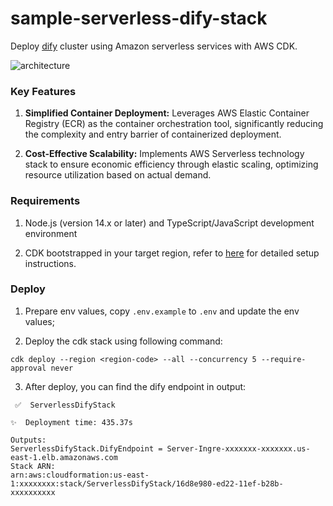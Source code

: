 # sample-serverless-dify-stack

Deploy [dify](https://dify.ai/) cluster using Amazon serverless services with AWS CDK.

![architecture](./resources/architecture.png)

### Key Features

1. **Simplified Container Deployment:** Leverages AWS Elastic Container Registry (ECR) as the container orchestration tool, significantly reducing the complexity and entry barrier of containerized deployment.

2. **Cost-Effective Scalability:** Implements AWS Serverless technology stack to ensure economic efficiency through elastic scaling, optimizing resource utilization based on actual demand.

### Requirements

1. Node.js (version 14.x or later) and TypeScript/JavaScript development environment

2. CDK bootstrapped in your target region, refer to [here](https://docs.aws.amazon.com/cdk/v2/guide/getting_started.html) for detailed setup instructions.

### Deploy 

1. Prepare env values, copy `.env.example` to `.env` and update the env values;

2. Deploy the cdk stack using following command:
```
cdk deploy --region <region-code> --all --concurrency 5 --require-approval never
```
3. After deploy, you can find the dify endpoint in output: 
```
 ✅  ServerlessDifyStack

✨  Deployment time: 435.37s

Outputs:
ServerlessDifyStack.DifyEndpoint = Server-Ingre-xxxxxxx-xxxxxxx.us-east-1.elb.amazonaws.com
Stack ARN:
arn:aws:cloudformation:us-east-1:xxxxxxxx:stack/ServerlessDifyStack/16d8e980-ed22-11ef-b28b-xxxxxxxxxx
```
